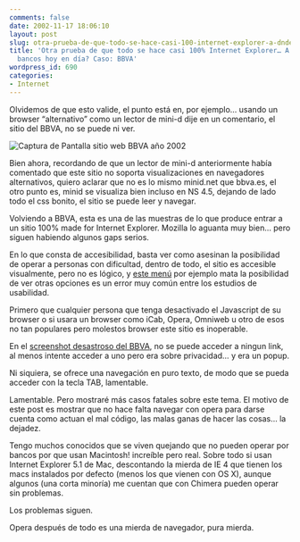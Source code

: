 ```yaml
---
comments: false
date: 2002-11-17 18:06:10
layout: post
slug: otra-prueba-de-que-todo-se-hace-casi-100-internet-explorer-a-dnde-van-los-bancos-hoy-en-da-caso-bbva
title: 'Otra prueba de que todo se hace casi 100% Internet Explorer… A dónde van los
  bancos hoy en día? Caso: BBVA'
wordpress_id: 690
categories:
- Internet
---
```


Olvidemos de que esto valide, el punto está en, por ejemplo… usando un browser “alternativo” como un lector de mini-d dije en un comentario, el sitio del BBVA, no se puede ni ver.





![Captura de Pantalla sitio web BBVA año 2002](/images/study/bbva.png)





Bien ahora, recordando de que un lector de mini-d anteriormente había comentado que este sitio no soporta visualizaciones en navegadores alternativos, quiero aclarar que no es lo mismo minid.net que bbva.es, el otro punto es, minid se visualiza bien incluso en NS 4.5, dejando de lado todo el css bonito, el sitio se puede leer y navegar.





Volviendo a BBVA, esta es una de las muestras de lo que produce entrar a un sitio 100% made for Internet Explorer. Mozilla lo aguanta muy bien… pero siguen habiendo algunos gaps serios.





En lo que consta de accesibilidad, basta ver como asesinan la posibilidad de operar a personas con dificultad, dentro de todo, el sitio es accesible visualmente, pero no es lógico, y [este menú](http://www.minid.net/images/study/bbva-moz.gif) por ejemplo mata la posibilidad de ver otras opciones es un error muy común entre los estudios de usabilidad.





Primero que cualquier persona que tenga desactivado el Javascript de su browser o si usara un browser como iCab, Opera, Omniweb u otro de esos no tan populares pero molestos browser este sitio es inoperable.





En el [screenshot desastroso del BBVA](http://www.minid.net/images/study/bbva.php), no se puede acceder a ningun link, al menos intente acceder a uno pero era sobre privacidad… y era un popup.





Ni siquiera, se ofrece una navegación en puro texto, de modo que se pueda acceder con la tecla TAB, lamentable.





Lamentable. Pero mostraré más casos fatales sobre este tema. El motivo de este post es mostrar que no hace falta navegar con opera para darse cuenta como actuan el mal código, las malas ganas de hacer las cosas… la dejadez.





Tengo muchos conocidos que se viven quejando que no pueden operar por bancos por que usan Macintosh! increíble pero real. Sobre todo si usan Internet Explorer 5.1 de Mac, descontando la mierda de IE 4 que tienen los macs instalados por defecto (menos los que vienen con OS X), aunque algunos (una corta minoría) me cuentan que con Chimera pueden operar sin problemas.





Los problemas siguen.





Opera después de todo es una mierda de navegador, pura mierda.




 
